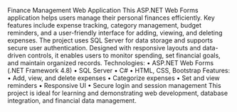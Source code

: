 Finance Management Web Application
This ASP.NET Web Forms application helps users manage their personal finances efficiently. Key features include expense tracking, category management, budget reminders, and a user-friendly interface for adding, viewing, and deleting expenses. The project uses SQL Server for data storage and supports secure user authentication. Designed with responsive layouts and data-driven controls, it enables users to monitor spending, set financial goals, and maintain organized records.
Technologies:
•	ASP.NET Web Forms (.NET Framework 4.8)
•	SQL Server
•	C#
•	HTML, CSS, Bootstrap
Features:
•	Add, view, and delete expenses
•	Categorize expenses
•	Set and view reminders
•	Responsive UI
•	Secure login and session management
This project is ideal for learning and demonstrating web development, database integration, and financial data management.
